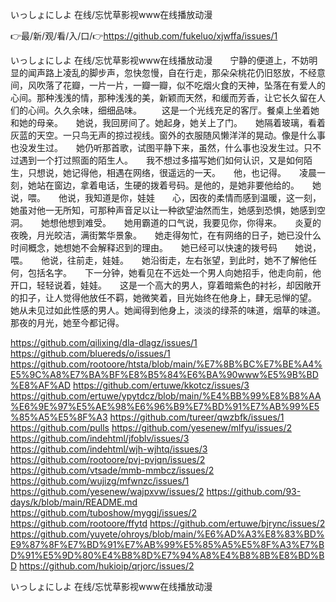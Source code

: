 いっしょにしよ 在线/忘忧草影视www在线播放动漫

👉最/新/观/看/入/口/👉https://github.com/fukeluo/xjwffa/issues/1

いっしょにしよ 在线/忘忧草影视www在线播放动漫　　宁静的便道上，不妨明显的闻声路上凌乱的脚步声，忽快忽慢，自在行走，那朵朵桃花仍旧怒放，不经意间，风吹落了花瓣，一片一片，一瓣一瓣，似不吃烟火食的天神，坠落在有爱人的心间。那种浅浅的情，那种浅浅的美，新颖而天然，和缓而芳香，让它长久留在人们的心间。久久余味，细细品味。
　　这是一个光线充足的客厅。餐桌上坐着她和她的母亲。　　她说，我回房间了。她起身，她关上了门。　　她隔着玻璃，看着灰蓝的天空。一只鸟无声的掠过视线。窗外的衣服随风懒洋洋的晃动。像是什么事也没发生过。　　她仍听那首歌，试图平静下来，虽然，什么事也没发生过。只不过遇到一个打过照面的陌生人。　　我不想过多描写她们如何认识，又是如何陌生，只想说，她记得他，相遇在网络，很遥远的一天。　　他，也记得。　　凌晨一刻，她站在窗边，拿着电话，生硬的拨着号码。是他的，是她非要他给的。　　她说，喂。　　他说，我知道是你，娃娃　　心，因夜的柔情而感到温暖，这一刻，她虽对他一无所知，可那种声音足以让一种欲望油然而生，她感到恐惧，她感到空洞。　　她想他想到难受。　　她用霸道的口气说，我要见你，你得来。　　炎夏的夜晚，月光皎洁，满街繁华景象。　　她走得匆忙，在有网络的日子，她已没什么时间概念，她想她不会解释迟到的理由。　　她已经可以快速的拨号码　　她说，喂。　　他说，往前走，娃娃。　　她沿街走，左右张望，到此时，她不了解他任何，包括名字。　　下一分钟，她看见在不远处一个男人向她招手，他走向前，他开口，轻轻说着，娃娃。　　这是一个高大的男人，穿着暗紫色的衬衫，却因敞开的扣子，让人觉得他放任不羁，她微笑着，目光始终在他身上，肆无忌惮的望。　　她从未见过如此性感的男人。她闻得到他身上，淡淡的绿茶的味道，烟草的味道。　　那夜的月光，她至今都记得。


https://github.com/qilixing/dla-dlagz/issues/1
https://github.com/bluereds/o/issues/1
https://github.com/rootoore/htsta/blob/main/%E7%8B%BC%E7%BE%A4%E5%9C%A8%E7%BA%BF%E8%B5%84%E6%BA%90www%E5%9B%BD%E8%AF%AD
https://github.com/ertuwe/kkotcz/issues/3
https://github.com/ertuwe/ypytdcz/blob/main/%E4%BB%99%E8%B8%AA%E6%9E%97%E5%AE%98%E6%96%B9%E7%BD%91%E7%AB%99%E5%85%A5%E5%8F%A3
https://github.com/tureer/qwzbfk/issues/1
https://github.com/pulls
https://github.com/yesenew/mlfyu/issues/2
https://github.com/indehtml/jfoblv/issues/3
https://github.com/indehtml/wjh-wjhtq/issues/3
https://github.com/rootoore/pvj-pvjqn/issues/2
https://github.com/vtsade/mmb-mmbcz/issues/2
https://github.com/wujizg/mfwnzc/issues/1
https://github.com/yesenew/wajpxvw/issues/2
https://github.com/93-days/k/blob/main/README.md
https://github.com/tuboshow/myggj/issues/2
https://github.com/rootoore/ffytd
https://github.com/ertuwe/bjrync/issues/2
https://github.com/yuyete/ohroys/blob/main/%E6%AD%A3%E8%83%BD%E9%87%8F%E7%BD%91%E7%AB%99%E5%85%A5%E5%8F%A3%E7%BD%91%E5%9D%80%E4%B8%8D%E7%94%A8%E4%B8%8B%E8%BD%BD
https://github.com/hukioip/qrjorc/issues/2

いっしょにしよ 在线/忘忧草影视www在线播放动漫
